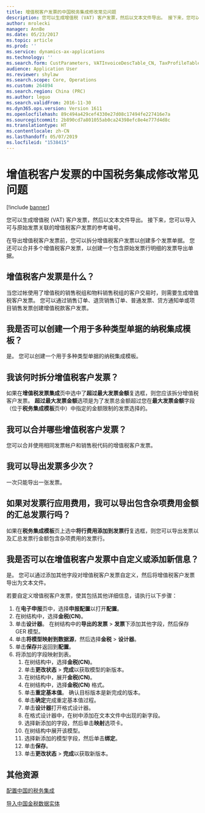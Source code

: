 ```yaml
---
title: 增值税客户发票的中国税务集成修改常见问题
description: 您可以生成增值税 (VAT) 客户发票，然后以文本文件导出。 接下来，您可以导入可与原始发票关联的增值税客户发票的参考编号。
author: mrolecki
manager: AnnBe
ms.date: 05/23/2017
ms.topic: article
ms.prod: ''
ms.service: dynamics-ax-applications
ms.technology: ''
ms.search.form: CustParameters, VATInvoiceDescTable_CN, TaxProfileTable_CN
audience: Application User
ms.reviewer: shylaw
ms.search.scope: Core, Operations
ms.custom: 264894
ms.search.region: China (PRC)
ms.author: leguo
ms.search.validFrom: 2016-11-30
ms.dyn365.ops.version: Version 1611
ms.openlocfilehash: 89c494a429cef4330e27d08c17494fe227416e7a
ms.sourcegitcommit: 2b890cd7a801055ab0ca24398efc8e4e777d4d8c
ms.translationtype: HT
ms.contentlocale: zh-CN
ms.lasthandoff: 05/07/2019
ms.locfileid: "1538415"
---
```

# <a name="chinese-tax-integration-modification-for-vat-customer-invoices-faq"></a>增值税客户发票的中国税务集成修改常见问题

[!include [banner](../includes/banner.md)]

您可以生成增值税 (VAT) 客户发票，然后以文本文件导出。 接下来，您可以导入可与原始发票关联的增值税客户发票的参考编号。

在导出增值税客户发票前，您可以拆分增值税客户发票以创建多个发票单据。 您还可以合并多个增值税客户发票，以创建一个包含原始发票行明细的发票导出单据。

## <a name="what-is-a-vat-customer-invoice"></a>增值税客户发票是什么？
当您过帐使用了增值税的销售税组和物料销售税组的客户交易时，则需要生成增值税客户发票。 您可以通过销售订单、退货销售订单、普通发票、贷方通知单或项目销售发票创建增值税款客户发票。

## <a name="can-i-create-one-tax-integration-profile-for-multiple-types-of-documents"></a>我是否可以创建一个用于多种类型单据的纳税集成模板？

是。 您可以创建一个用于多种类型单据的纳税集成模板。

## <a name="when-should-i-split-a-vat-customer-invoice"></a>我该何时拆分增值税客户发票？
如果在**增值税发票集成**页中选中了**超过最大发票金额**复选框，则您应该拆分增值税客户发票。 **超过最大发票金额**选项是为了发票总金额超过您在**最大发票金额**字段（位于**税务集成模板**页中）中指定的金额限制的发票选择的。

## <a name="which-vat-customer-invoices-can-i-combine"></a>我可以合并哪些增值税客户发票？
您可以合并使用相同发票帐户和销售税代码的增值税客户发票。

## <a name="how-many-times-can-i-export-an-invoice"></a>我可以导出发票多少次？
一次只能导出一张发票。

## <a name="can-i-export-summarized-invoice-lines-including-miscellaneous-charge-amounts-if-charges-are-applied-for-the-invoice-line"></a>如果对发票行应用费用，我可以导出包含杂项费用金额的汇总发票行吗？
如果在**税务集成模板**页上选中**将行费用添加到发票行**复选框，则您可以导出发票以及汇总发票行金额包含杂项费用的发票行。

## <a name="can-i-customize-or-add-new-information-on-vat-customer-invoices"></a>我是否可以在增值税客户发票中自定义或添加新信息？
是。 您可以通过添加其他字段对增值税客户发票自定义，然后将增值税客户发票导出为文本文件。

若要自定义增值税客户发票，使其包括其他详细信息，请执行以下步骤：

1. 在**电子申报**页中，选择**申报配置**以打开**配置**。
2. 在树结构中，选择**金税(CN)**。
3. 单击**设计器**。 在树结构中的**导出的发票** &gt; **发票**下添加其他字段，然后保存 GER 模型。
4. 单击**将模型映射到数据源**，然后选择**金税** &gt; **设计器**。
5. 单击**保存**并返回到**配置**。
6. 将添加的字段映射到表。 
    1. 在树结构中，选择**金税(CN)**。
    2. 单击**更改状态** &gt; **完成**以获取模型的新版本。
    3. 在树结构中，展开**金税(CN)**。
    4. 在树结构中，选择**金税(CN)** 格式。
    5. 单击**重定基本值**。 确认目标版本是新完成的版本。
    6. 单击**确定**完成重定基本值过程。
    7. 单击**设计器**打开格式设计器。
    8. 在格式设计器中，在树中添加在文本文件中出现的新字段。
    9. 选择新添加的字段，然后单击**映射**选项卡。
    10. 在树结构中展开该模型。
    11. 选择新添加的模型字段，然后单击**绑定**。
    12. 单击**保存**。
    13. 单击**更改状态** &gt; **完成**以获取新版本。



<a name="additional-resources"></a>其他资源
--------

[配置中国的税务集成](apac-chn-tax-integration.md)

[导入中国金税数据实体](apac-chn-import-golden-tax-data-entity.md)



